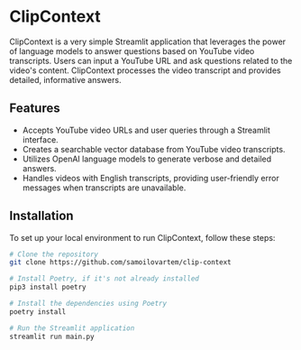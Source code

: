 # ClipContext

ClipContext is a very simple Streamlit application that leverages the power of language models to answer questions based on YouTube video transcripts. Users can input a YouTube URL and ask questions related to the video's content. ClipContext processes the video transcript and provides detailed, informative answers.

## Features

- Accepts YouTube video URLs and user queries through a Streamlit interface.
- Creates a searchable vector database from YouTube video transcripts.
- Utilizes OpenAI language models to generate verbose and detailed answers.
- Handles videos with English transcripts, providing user-friendly error messages when transcripts are unavailable.

## Installation

To set up your local environment to run ClipContext, follow these steps:

```bash
# Clone the repository
git clone https://github.com/samoilovartem/clip-context

# Install Poetry, if it's not already installed
pip3 install poetry

# Install the dependencies using Poetry
poetry install

# Run the Streamlit application
streamlit run main.py
